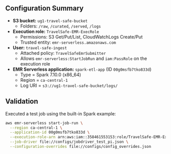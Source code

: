 ## Configuration Summary
- **S3 bucket:** `ug1-travel-safe-bucket`
  - Folders: `/raw`, `/curated`, `/served`, `/logs`
- **Execution role:** `TravelSafe-EMR-ExecRole`
  - Permissions: S3 Get/Put/List, CloudWatchLogs Create/Put
  - Trusted entity: `emr-serverless.amazonaws.com`
- **User:** `travel-safe-ingest`
  - Attached policy: `TravelSafeEmrSubmitter`
  - Allows `emr-serverless:StartJobRun` and `iam:PassRole` on the execution role
- **EMR Serverless application:** `spark-etl-app` (ID `00g0msfb7tko833d`)
  - Type = Spark 7.10.0 (x86_64)
  - Region = `ca-central-1`
  - Log URI = `s3://ug1-travel-safe-bucket/logs/`

## Validation
Executed a test job using the built-in Spark example:

```bash
aws emr-serverless start-job-run \
  --region ca-central-1 \
  --application-id 00g0msfb7tko833d \
  --execution-role-arn arn:aws:iam::358461553153:role/TravelSafe-EMR-ExecRole \
  --job-driver file://configs/jobdriver_test_pi.json \
  --configuration-overrides file://configs/config_overrides.json
